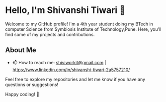 # Hello, I'm Shivanshi Tiwari 👋

Welcome to my GitHub profile! I'm a 4th year student doing my BTech in computer Science from Symbiosis Institute of Technology,Pune. Here, you'll find some of my projects and contributions.

## About Me
- 📫 How to reach me: shiviworkit@gmail.com | https://www.linkedin.com/in/shivanshi-tiwari-2a5757210/

Feel free to explore my repositories and let me know if you have any questions or suggestions!

Happy coding! 🚀
